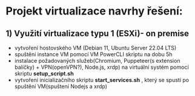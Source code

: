 # Projekt virtualizace navrhy řešení:

## 1) Využití virtualizace typu 1 (ESXi)- on premise

- vytvoření hostovského VM (Debian 11, Ubuntu Server 22.04 LTS)
- spuštění instance VM pomocí VM PowerCLI skriptu na dobu 5h
- instalace požadovaných služeb(Chromium, Puppeteer(s extension balíčky) + VPN(openVPN?), Node.js, xrdp) na virtuální systém pomocí skriptu **setup_script.sh**
- vytvoření inicializačního skriptu **start_services.sh** , který se spustí po spuštění VM(spuštení Nodejs a xrdp)
